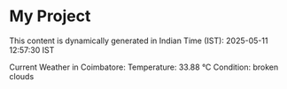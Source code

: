 # My Project

This content is dynamically generated in Indian Time (IST): 2025-05-11 12:57:30 IST


Current Weather in Coimbatore:
Temperature: 33.88 °C
Condition: broken clouds

